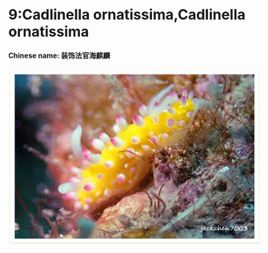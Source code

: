 # 9:Cadlinella ornatissima,Cadlinella ornatissima

#### Chinese name: 装饰法官海麒麟

![](../../.gitbook/assets/ornamental-cadlinella.jpg)

